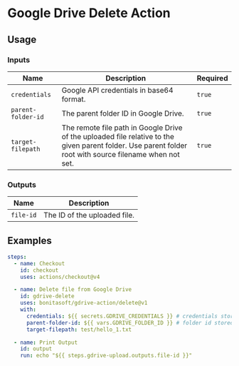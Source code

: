 # Google Drive Delete Action

## Usage

### Inputs

| Name | Description | Required |
| - | - | - |
| `credentials` | Google API credentials in base64 format. | `true` |
| `parent-folder-id` | The parent folder ID in Google Drive. | `true` |
| `target-filepath` | The remote file path in Google Drive of the uploaded file relative to the given parent folder. Use parent folder root with source filename when not set. | `true` |

### Outputs

| Name | Description |
| - | - |
| `file-id` | The ID of the uploaded file. |

## Examples

```yaml
steps:
  - name: Checkout
    id: checkout
    uses: actions/checkout@v4

  - name: Delete file from Google Drive
    id: gdrive-delete
    uses: bonitasoft/gdrive-action/delete@v1
    with:
      credentials: ${{ secrets.GDRIVE_CREDENTIALS }} # credentials stored as a GitHub secret
      parent-folder-id: ${{ vars.GDRIVE_FOLDER_ID }} # folder id stored as a GitHub variable
      target-filepath: test/hello_1.txt

  - name: Print Output
    id: output
    run: echo "${{ steps.gdrive-upload.outputs.file-id }}"
```

